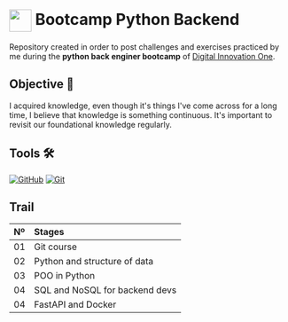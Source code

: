 <h1>
    <a href="https://www.dio.me/">
     <img align="center" width="40px" src="https://hermes.digitalinnovation.one/assets/diome/logo-minimized.png"></a>
    <span> Bootcamp Python Backend </span>
</h1>

Repository created in order to post challenges and exercises practiced by me during the **python back enginer bootcamp** of [Digital Innovation One](https://www.dio.me/).


## Objective 🎯
I acquired knowledge, even though it's things I've come across for a long time, I believe that knowledge is something continuous. It's important to revisit our foundational knowledge regularly.
## Tools 🛠️
[![GitHub](https://img.shields.io/badge/GitHub-000?style=for-the-badge&logo=github&logoColor=30A3DC)](https://docs.github.com/)
[![Git](https://img.shields.io/badge/Git-000?style=for-the-badge&logo=git&logoColor=E94D5F)](https://git-scm.com/doc)


## Trail
<table>
  <thead>
    <tr align="left">
      <th>Nº</th>
      <th>Stages</th>
  <!--
      <th>Materiais de Apoio</th>
-->
    </tr>
  </thead>
  <tbody align="left">
    <tr>
      <td>01</td>
      <td>Git course</td>
  <!--
      <td align="center">
        <a href="">
           <img align="center" alt="Auxiliary material" src="https://img.shields.io/badge/Ver%20Material-30A3DC?style=for-the-badge">
        </a>
      </td>        
    </tr>
-->
   <tr>
      <td>02</td>
      <td>Python and structure of data</td>
    <!--
     <td align="center">
       <a href="">
           <img align="center" alt="Auxiliary material" src="https://img.shields.io/badge/Ver%20Material-E94D5F?style=for-the-badge">
        </a>
    </td>
    </tr>
   -->
   <tr>
      <td>03</td>
      <td>POO in Python</td>
  <!--
      <td align="center">
      <a href="">
           <img align="center" alt="Auxiliary material" src="https://img.shields.io/badge/Ver%20Material-30A3DC?style=for-the-badge">
        </a>
-->
      </td>    
    </tr>
    <tr>
      <td>04</td>
      <td>SQL and NoSQL for backend devs</td>
   <!--
     <td align="center">
        <a href="">
           <img align="center" alt="Auxiliary material" src="https://img.shields.io/badge/Ver%20Material-E94D5F?style=for-the-badge">
        </a>
  -->
    </td>    
    </tr>
      <tr>
          <td>04</td>
      <td>FastAPI and Docker</td>
   <!--
      <td align="center">
           <a href="">
               <img align="center" alt="Auxiliary material" src="https://img.shields.io/badge/Ver%20Material-E94D5F?style=for-the-badge">
    </a>
-->
  </td>    
</tr>
  </tbody>
  <tfoot></tfoot>
</table>
<!--
---
##  Desafio: Profile README
-->
<!--
Contribua no diretório "Community", criando um Profile README contendo informações sobre você que deseje compartilhar com a comunidade. Para isso, você pode inserir: badges indicando suas habilidades; cards com suas estatísticas no GitHub e projetos que criou, colaborou ou que deseje que outras pessoas colaborem. Além disso, você pode inserir também links para seus desafios de projeto e artigos na plataforma da [Digital Innovation One](https://www.dio.me/). <br>
 Inspire-se consultando os exemplos na pasta [`community`](https://github.com/digitalinnovationone/dio-lab-open-source/tree/main/community), confira alguns utilitários na pasta [`utils`](https://github.com/digitalinnovationone/dio-lab-open-source/tree/main/utils) e use sua criatividade para criar o seu 😊💙.


"Projects paused for six days due to the need for study time for the CNU test. 

